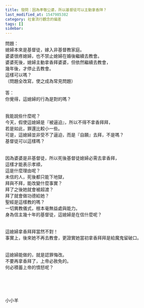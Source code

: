 ```yaml
---
title: 發問：因為孝敬公婆，所以基督徒可以主動拿香拜？
last_modified_at: 1547985382
category: 社會流行觀念的偏差
tags: []
sidebar: 
---
```


<p>問題：<br/>媳婦本來是基督徒，嫁入非基督教家庭。<br/>婆婆很疼媳婦，也不禁止媳婦在婚後繼續去教會。<br/>婆婆死後，媳婦主動拿香拜婆婆，但依然繼續去教會，<br/>幾年後，才停止去教會。<br/>這樣可以嗎？<br/>（問題全改寫，使之成為常見問題）<br/><!--more--><br/>答：<br/>你覺得，這媳婦的行為是對的嗎？<br/> <br/><br/>我能說些什麼呢？<br/>今天，假使這媳婦是『被逼迫』，所以不得不拿香拜拜，<br/>若是如此，罪還比較小一些。<br/>可是，這媳婦並非受不了逼迫，而是『自願』去拜，不是嗎？<br/>基督徒可以這樣嗎？<br/> <br/><br/>因為婆婆是非基督徒，所以死後基督徒媳婦必需去拿香拜，<br/>這樣才能表示孝順，<br/>這是什麼理由呢？<br/>未信的人，死後都只能下地獄，<br/>拜與不拜，能改變什麼事實？<br/>拜了之後她就會被超渡？<br/>拜了就會做功德給她？<br/>聖經是這樣教的嗎？<br/>一切異教儀式，根本毫無益處與能力。<br/>身為信主幾十年的基督徒，這媳婦是在信什麼呢？<br/> <br/><br/>這媳婦拿香拜拜當然不對！<br/>事實上，後來她不再去教會，更證實她當初拿香拜拜是給魔鬼留破口。<br/> <br/><br/>這媳婦能做的，就是認罪悔改。<br/>不要再拿香拜了，上帝必赦免的。<br/>何必積蓄上帝的憤怒呢？<br/><br/><br/><br/><br/><br/>小小羊<br/><br/><br/><br/><br/>
</p>